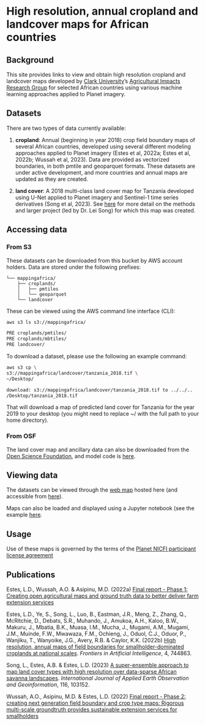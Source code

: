 # High resolution, annual cropland and landcover maps for African countries


## Background

This site provides links to view and obtain high resolution cropland and
landcover maps developed by [Clark University](https://clarku.edu)’s
[Agricultural Impacts Research Group](https://agroimpacts.info/) for
selected African countries using various machine learning approaches
applied to Planet imagery.

## Datasets

There are two types of data currently available:

1.  **cropland**: Annual (beginning in year 2018) crop field boundary
    maps of several African countries, developed using several different
    modeling approaches applied to Planet imagery (Estes et al, 2022a;
    Estes et al, 2022b; Wussah et al, 2023). Data are provided as
    vectorized boundaries, in both pmtile and geoparquet formats. These
    datasets are under active development, and more countries and annual
    maps are updated as they are created.

2.  **land cover**: A 2018 multi-class land cover map for Tanzania
    developed using U-Net applied to Planet imagery and Sentinel-1 time
    series derivatives (Song et al, 2023). See
    [here](https://lleisong.github.io/website//projects/reconcile_human_elephants/)
    for more detail on the methods and larger project (led by Dr. Lei
    Song) for which this map was created.

## Accessing data

### From S3

These datasets can be downloaded from this bucket by AWS account
holders. Data are stored under the following prefixes:

    └── mappingafrica/
        ├── croplands/
        │   ├── pmtiles
        │   └── geoparquet
        └── landcover

These can be viewed using the AWS command line interface (CLI):

``` bash
aws s3 ls s3://mappingafrica/ 
```

``` bash
PRE croplands/pmtiles/
PRE croplands/mbtiles/
PRE landcover/
```

To download a dataset, please use the following an example command:

``` bash
aws s3 cp \
s3://mappingafrica/landcover/tanzania_2018.tif \
~/Desktop/ 
```

``` bash
download: s3://mappingafrica/landcover/tanzania_2018.tif to ../../..
/Desktop/tanzania_2018.tif
```

That will download a map of predicted land cover for Tanzania for the
year 2019 to your desktop (you might need to replace ~/ with the full
path to your home directory).

### From OSF

The land cover map and ancillary data can also be downloaded from the
[Open Science Foundation](https://osf.io/4qj36/), and model code is
[here](https://github.com/LLeiSong/hrlcm).

## Viewing data

The datasets can be viewed through the [web
map](https://agroimpacts.github.io/mapping-africa/) hosted here (and
accessible from [here](https://mappingafrica.io)).

Maps can also be loaded and displayed using a Jupyter notebook (see the
example
[here](https://github.com/agroimpacts/mapping-africa/blob/main/notebooks/map_viewer.ipynb).

## Usage

Use of these maps is governed by the terms of the [Planet NICFI
participant license
agreement](https://assets.planet.com/docs/Planet_ParticipantLicenseAgreement_NICFI.pdf)

## Publications

Estes, L.D., Wussah, A.O. & Asipinu, M.D. (2022a) [Final report - Phase
1: Creating open agricultural maps and ground truth data to better
deliver farm extension
services](https://cropanalytics.net/wp-content/uploads/2022/04/FarmerlineClark-Report-Feb-2022-002.pdf)

Estes, L.D., Ye, S., Song, L., Luo, B., Eastman, J.R., Meng, Z., Zhang,
Q., McRitchie, D., Debats, S.R., Muhando, J., Amukoa, A.H., Kaloo, B.W.,
Makuru, J., Mbatia, B.K., Muasa, I.M., Mucha, J., Mugami, A.M., Mugami,
J.M., Muinde, F.W., Mwawaza, F.M., Ochieng, J., Oduol, C.J., Oduor, P.,
Wanjiku, T., Wanyoike, J.G., Avery, R.B. & Caylor, K.K. (2022b) [High
resolution, annual maps of field boundaries for smallholder-dominated
croplands at national
scales](https://www.frontiersin.org/journals/artificial-intelligence/articles/10.3389/frai.2021.744863/full).
*Frontiers in Artificial Intelligence*, 4, 744863.

Song, L., Estes, A.B. & Estes, L.D. (2023) [A super-ensemble approach to
map land cover types with high resolution over data-sparse African
savanna
landscapes](https://www.sciencedirect.com/science/article/pii/S1569843222003405).
*International Journal of Applied Earth Observation and Geoinformation*,
116, 103152.

Wussah, A.O., Asipinu, M.D. & Estes, L.D. (2022) [Final report - Phase
2: creating next generation field boundary and crop type maps: Rigorous
multi-scale groundtruth provides sustainable extension services for
smallholders](https://cropanalytics.net/wp-content/uploads/2022/11/Farmerline-Clark-Round-2-Report-V2-Nov-8-2022.pdf)
